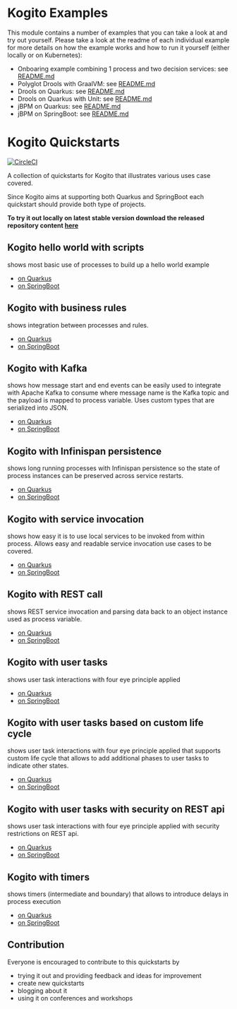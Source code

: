 # Kogito Examples

This module contains a number of examples that you can take a look at and try out yourself.  Please take a look at the readme of each individual example for more details on how the example works and how to run it yourself (either locally or on Kubernetes):
- Onboaring example combining 1 process and two decision services: see [README.md](onboarding-example/readme.md) 
- Polyglot Drools with GraalVM: see [README.md](drools-polyglot-example/README.md)
- Drools on Quarkus: see [README.md](drools-quarkus-example/README.md)
- Drools on Quarkus with Unit: see [README.md](drools-quarkus-unit-example/README.md)
- jBPM on Quarkus: see [README.md](jbpm-quarkus-example/README.md)
- jBPM on SpringBoot: see [README.md](jbpm-springboot-example/README.md)
# Kogito Quickstarts

[![CircleCI](https://circleci.com/gh/mswiderski/kogito-quickstarts.svg?style=svg)](https://circleci.com/gh/mswiderski/kogito-quickstarts)

A collection of quickstarts for Kogito that illustrates various uses case covered.

Since Kogito aims at supporting both Quarkus and SpringBoot each quickstart should provide both type of projects.

**To try it out locally on latest stable version download the released repository content [here](https://github.com/mswiderski/kogito-quickstarts/releases/latest)**

## Kogito hello world with scripts

shows most basic use of processes to build up a hello world example

* [on Quarkus](kogito-scripts-quarkus)
* [on SpringBoot](kogito-scripts-springboot)


## Kogito with business rules

shows integration between processes and rules.

* [on Quarkus](kogito-business-rules-quarkus)
* [on SpringBoot](kogito-business-rules-springboot)


## Kogito with Kafka

shows how message start and end events can be easily used to integrate with Apache Kafka to consume where
message name is the Kafka topic and the payload is mapped to process variable. Uses custom types
that are serialized into JSON.

* [on Quarkus](kogito-kafka-quickstart-quarkus)
* [on SpringBoot](kogito-kafka-quickstart-springboot)

## Kogito with Infinispan persistence

shows long running processes with Infinispan persistence so the state of process instances can
be preserved across service restarts.

* [on Quarkus](kogito-infinispan-persistence-quarkus)
* [on SpringBoot](kogito-infinispan-persistence-springboot)

## Kogito with service invocation

shows how easy it is to use local services to be invoked from within process. Allows easy and readable
service invocation use cases to be covered.

* [on Quarkus](kogito-service-calls-quarkus)
* [on SpringBoot](kogito-service-calls-springboot)

## Kogito with REST call

shows REST service invocation and parsing data back to an object instance used as process variable.

* [on Quarkus](kogito-service-rest-call-quarkus)
* [on SpringBoot](kogito-service-rest-call-springboot)

## Kogito with user tasks

shows user task interactions with four eye principle applied

* [on Quarkus](kogito-usertasks-quarkus)
* [on SpringBoot](kogito-usertasks-springboot)

## Kogito with user tasks based on custom life cycle

shows user task interactions with four eye principle applied that supports custom life cycle that allows to
add additional phases to user tasks to indicate other states.

* [on Quarkus](kogito-usertasks-custom-lifecycle-quarkus)
* [on SpringBoot](kogito-usertasks-custom-lifecycle-springboot)

## Kogito with user tasks with security on REST api

shows user task interactions with four eye principle applied with security restrictions on REST api.

* [on Quarkus](kogito-usertasks-with-security-quarkus)
* [on SpringBoot](kogito-usertasks-with-security-springboot)

## Kogito with timers

shows timers (intermediate and boundary) that allows to introduce delays in process execution

* [on Quarkus](kogito-timer-quarkus)
* [on SpringBoot](kogito-timer-springboot)

## Contribution

Everyone is encouraged to contribute to this quickstarts by

* trying it out and providing feedback and ideas for improvement
* create new quickstarts
* blogging about it
* using it on conferences and workshops
